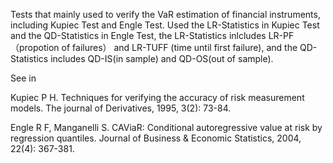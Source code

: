 Tests that mainly used to verify the VaR estimation of financial instruments, including Kupiec Test and Engle Test. Used the LR-Statistics in Kupiec Test and the QD-Statistics in Engle Test, the LR-Statistics inlcludes LR-PF（propotion of failures） and LR-TUFF (time until first failure), and the QD-Statistics includes QD-IS(in sample) and QD-OS(out of sample).

See in

Kupiec P H. Techniques for verifying the accuracy of risk measurement models. The journal of Derivatives, 1995, 3(2): 73-84.

Engle R F, Manganelli S. CAViaR: Conditional autoregressive value at risk by regression quantiles. Journal of Business & Economic Statistics, 2004, 22(4): 367-381.
